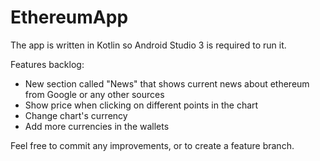 # EthereumApp

The app is written in Kotlin so Android Studio 3 is required to run it.

Features backlog:
- New section called "News" that shows current news about ethereum from Google or any other sources
- Show price when clicking on different points in the chart
- Change chart's currency 
- Add more currencies in the wallets

Feel free to commit any improvements, or to create a feature branch.
